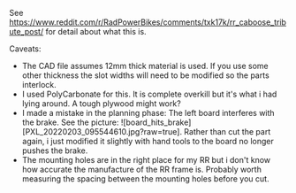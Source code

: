 See https://www.reddit.com/r/RadPowerBikes/comments/txk17k/rr_caboose_tribute_post/ for detail about what this is.

Caveats:
- The CAD file assumes 12mm thick material is used. If you use some other thickness the slot widths will need to be modified so the parts interlock.
- I used PolyCarbonate for this. It is complete overkill but it's what i had lying around. A tough plywood might work?
- I made a mistake in the planning phase: The left board interferes with the brake. See the picture: ![board_hits_brake][PXL_20220203_095544610.jpg?raw=true]. Rather than cut the part again, i just modified it slightly with hand tools to the board no longer pushes the brake.
- The mounting holes are in the right place for my RR but i don't know how accurate the manufacture of the RR frame is. Probably worth measuring the spacing between the mounting holes before you cut.
